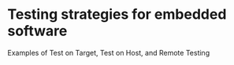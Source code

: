 # Testing strategies for embedded software
Examples of Test on Target, Test on Host, and Remote Testing
